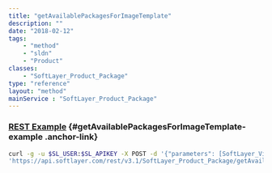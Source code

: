 ```yaml
---
title: "getAvailablePackagesForImageTemplate"
description: ""
date: "2018-02-12"
tags:
    - "method"
    - "sldn"
    - "Product"
classes:
    - "SoftLayer_Product_Package"
type: "reference"
layout: "method"
mainService : "SoftLayer_Product_Package"
---
```


### [REST Example](#getAvailablePackagesForImageTemplate-example) <a href="/article/rest/"><i class="fas fa-question"></i></a> {#getAvailablePackagesForImageTemplate-example .anchor-link} 
```bash
curl -g -u $SL_USER:$SL_APIKEY -X POST -d '{"parameters": [SoftLayer_Virtual_Guest_Block_Device_Template_Group]}' \
'https://api.softlayer.com/rest/v3.1/SoftLayer_Product_Package/getAvailablePackagesForImageTemplate'
```
